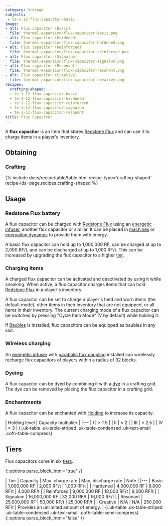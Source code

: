 ```yaml
---
category: Storage
subjects:
 - te-1-12-flux-capacitor-basic
image:
- alt: Flux capacitor (Basic)
  file: thermal-expansion/flux-capacitor-basic.png
- alt: Flux capacitor (Hardened)
  file: thermal-expansion/flux-capacitor-hardened.png
- alt: Flux capacitor (Reinforced)
  file: thermal-expansion/flux-capacitor-reinforced.png
- alt: Flux capacitor (Signalum)
  file: thermal-expansion/flux-capacitor-signalum.png
- alt: Flux capacitor (Resonant)
  file: thermal-expansion/flux-capacitor-resonant.png
- alt: Flux capacitor (Creative)
  file: thermal-expansion/flux-capacitor-creative.png
recipes:
  crafting-shaped:
  - te-1-12-flux-capacitor-basic
  - te-1-12-flux-capacitor-hardened
  - te-1-12-flux-capacitor-reinforced
  - te-1-12-flux-capacitor-signalum
  - te-1-12-flux-capacitor-resonant
title: Flux Capacitor
---
```


A **flux capacitor** is an item that stores [Redstone
Flux](/docs/redstone-flux/) and can use it to charge items in a player's
inventory.


Obtaining
---------

### Crafting
{% include docs/recipe/table/table.html recipe-type='crafting-shaped' recipe-ids=page.recipes.crafting-shaped %}


Usage
-----

### Redstone Flux battery
A flux capacitor can be charged with [Redstone Flux](/docs/redstone-flux/) using
an [energetic infuser](../energetic-infuser/), another flux capacitor or
similar. It can be placed in [machines](../machines/) or [enervation
dynamos](../enervation-dynamo/) to provide them with energy.

A basic flux capacitor can hold up to 1,000,000 RF, can be charged at up to
2,000 RF/t, and can be discharged at up to 1,000 RF/t. This can be increased by
upgrading the flux capacitor to a higher [tier](#tiers).

### Charging items
A charged flux capacitor can be activated and deactivated by using it while
sneaking. When active, a flux capacitor charges items that can hold [Redstone
Flux](/docs/redstone-flux/) in a player's inventory.

A flux capacitor can be set to charge a player's held and worn items (the
default mode), other items in their inventory that are not equipped, or all
items in their inventory. The current charging mode of a flux capacitor can be
switched by pressing "Cycle Item Mode" (V by default) while holding it.

If [Baubles](https://www.curseforge.com/minecraft/mc-mods/baubles) is installed,
flux capacitors can be equipped as baubles in any slot.

### Wireless charging
An [energetic infuser](../energetic-infuser/) with [parabolic flux
coupling](../augment-parabolic-flux-coupling/) installed can wirelessly
recharge flux capacitors of players within a radius of 32 blocks.

### Dyeing
A flux capacitor can be dyed by combining it with a
[dye](https://minecraft.gamepedia.com/Dye) in a crafting grid. The dye can be
removed by placing the flux capacitor in a crafting grid.

### Enchantments
A flux capacitor can be enchanted with [Holding](../../cofh-core/holding/) to increase its
capacity.

| Holding level | Capacity multiplier |
|---
| I | × 1.5 |
| II | × 2 |
| III | × 2.5 |
| IV | × 3 |
{:.uk-table .uk-table-striped .uk-table-condensed .uk-text-small .cofh-table-compress}


Tiers
-----

Flux capacitors come in six [tiers](../../thermal-foundation/tiers/).

{::options parse_block_html="true" /}
<div class="uk-overflow-container">
| Tier | Capacity | Max. charge rate | Max. discharge rate | Note |
|---
| Basic | 1,000,000 RF | 2,000 RF/t | 1,000 RF/t |
| Hardened | 4,000,000 RF | 8,000 RF/t | 4,000 RF/t |
| Reinforced | 9,000,000 RF | 18,000 RF/t | 9,000 RF/t |
| Signalum | 16,000,000 RF | 32,000 RF/t | 16,000 RF/t |
| Resonant | 25,000,000 RF | 50,000 RF/t | 25,000 RF/t |
| Creative | N/A | N/A | 250,000 RF/t | Provides an unlimited amount of energy. |
{:.uk-table .uk-table-striped .uk-table-condensed .uk-text-small .cofh-table-semi-compress}
</div>
{::options parse_block_html="false" /}
